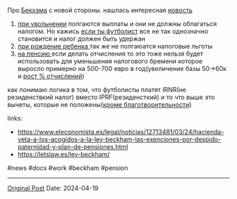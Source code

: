 Про [Бекхэма](953.md) с новой стороны. нашлась интересная [новость](https://www.eleconomista.es/legal/noticias/12713481/03/24/hacienda-veta-a-los-acogidos-a-la-ley-beckham-las-exenciones-por-despido-paternidad-y-plan-de-pensiones.html)

1. [при увольнении](1976.md) полгаются выплаты и они не должны облагаться налогом. Но кажись [если ты футболист](956.md) все не так однозначно становится и налог должен быть удержан
2. [при рождение ребенка ](1876.md)так же не полгаюатся налоговые льготы
3. [на пенсию ](1967.md)если делать отчисления то это тоже нельзя будет использовать для уменьшения налогового бремени которое выросло примерно на 500-700 евро в год(увеличение базы 50->60к и [рост % отчислений](1896.md))

как понимаю логика в том, что футболисты платят IRNR(не резиденствкий налог) вместо IPRF(резиденсткий) и то что выше это вычеты, которые не положены([кроме благотворительности](https://t.me/eumoney/1511))

links:
- https://www.eleconomista.es/legal/noticias/12713481/03/24/hacienda-veta-a-los-acogidos-a-la-ley-beckham-las-exenciones-por-despido-paternidad-y-plan-de-pensiones.html
- https://letslaw.es/ley-beckham/

#news #docs #work #beckham #pension

---
[Original Post](https://t.me/lev2tarragona/2115)
Date: 2024-04-19
